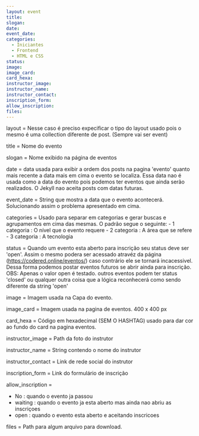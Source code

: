 ```yaml
---
layout: event
title: 
slogan:
date: 
event_date: 
categories:
  - Iniciantes
  - Frontend
  - HTML e CSS
status:
image: 
image_card:
card_hexa:
instructor_image: 
instructor_name: 
instructor_contact: 
inscription_form: 
allow_inscription: 
files: 
---
```


layout = Nesse caso é preciso expecificar o tipo do layout usado pois o mesmo é uma collection diferente de post. (Sempre vai ser event)

title = Nome do evento

slogan = Nome exibido na página de eventos

date = data usada para exibir a ordem dos posts na pagina 'evento' quanto mais recente a data mais em cima o evento se localiza. Essa data nao é usada como a data do evento pois podemos ter eventos que ainda serão realizados. O Jekyll nao aceita posts com datas futuras.

event_date = String que mostra a data que o evento acontecerá. Solucionando assim o problema apresentado em cima. 

categories = Usado para separar em categorias e gerar buscas e agrupamentos em cima das mesmas. 
O padrão segue o seguinte:
	- 1 categoria : O nível que o evento requere
	- 2 categoria : A área que se refere
	- 3 categoria : A tecnologia

status =  Quando um evento esta aberto para inscrição seu status deve ser 'open'. Assim o mesmo podera ser acessado atravéz da página (https://codered.online/eventos/) caso contrário ele se tornará incacessivel. Dessa forma podemos postar eventos futuros se abrir ainda para inscrição. 
OBS: Apenas o valor open é testado. outros eventos podem ter status 'closed' ou qualquer outra coisa que a lógica reconhecerá como sendo diferente da string 'open'

image = Imagem usada na Capa do evento.

image_card = Imagem usada na pagina de eventos. 400 x 400 px

card_hexa = Código em hexadecimal (SEM O HASHTAG) usado para dar cor ao fundo do card na pagina eventos.

instructor_image = Path da foto do instrutor

instructor_name = String contendo o nome do instrutor

instructor_contact = Link de rede social do instrutor

inscription_form = Link do formulário de inscrição

allow_inscription = 
 - No : quando o evento ja passou
 - waiting : quando o evento ja esta aberto mas ainda nao abriu as inscriçoes
 - open : quando o evento esta aberto e aceitando inscricoes

files = Path para algum arquivo para download.

